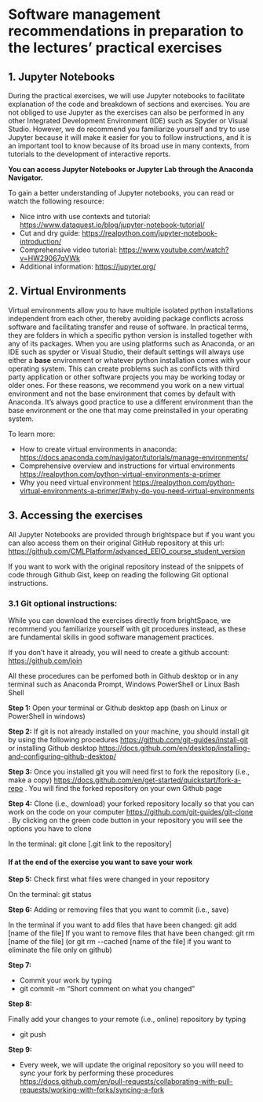 ﻿# Software management recommendations in preparation to the lectures’ practical exercises

## 1. Jupyter Notebooks

During the practical exercises, we will use Jupyter notebooks to facilitate explanation of the code and breakdown of sections and exercises. You are not obliged to use Jupyter as the exercises can also be performed in any other Integrated Development Environment (IDE) such as Spyder or Visual Studio. However, we do recommend you familiarize yourself and try to use Jupyter because it will make it easier for you to follow instructions, and it is an important tool to know because of its broad use in many contexts, from tutorials to the development of interactive reports.

**You can access Jupyter Notebooks or Jupyter Lab through the Anaconda Navigator.**

To gain a better understanding of Jupyter notebooks, you can read or watch the following resource:

- Nice intro with use contexts and tutorial: <https://www.dataquest.io/blog/jupyter-notebook-tutorial/>
- Cut and dry guide: <https://realpython.com/jupyter-notebook-introduction/>
- Comprehensive video tutorial: <https://www.youtube.com/watch?v=HW29067qVWk>
- Additional information: <https://jupyter.org/>

## 2. Virtual Environments

Virtual environments allow you to have multiple isolated python installations independent from each other, thereby avoiding package conflicts across software and facilitating transfer and reuse of software. In practical terms, they are folders in which a specific python version is installed together with any of its packages. When you are using platforms such as Anaconda, or an IDE such as spyder or Visual Studio, their default settings will always use either a **base** environment or whatever python installation comes with your operating system. This can create problems such as conflicts with third party application or other software projects you may be working today or older ones. For these reasons, we recommend you work on a new virtual environment and not the base environment that comes by default with Anaconda. It’s always good practice to use a different environment than the base environment or the one that may come preinstalled in your operating system.

To learn more:

- How to create virtual environments in anaconda: <https://docs.anaconda.com/navigator/tutorials/manage-environments/>
- Comprehensive overview and instructions for virtual environments <https://realpython.com/python-virtual-environments-a-primer>
- Why you need virtual environment <https://realpython.com/python-virtual-environments-a-primer/#why-do-you-need-virtual-environments>

## 3. Accessing the exercises

All Jupyter Notebooks are provided through brightspace but if you want you can also access them on their original GitHub repository at this url: <https://github.com/CMLPlatform/advanced_EEIO_course_student_version>

If you want to work with the original repository instead of the snippets of code through Github Gist, keep on reading the following Git optional instructions.

### 3.1 Git optional instructions:

While you can download the exercises directly from brightSpace, we recommend you familiarize yourself with git procedures instead, as these are fundamental skills in good software management practices.

If you don’t have it already, you will need to create a github account: <https://github.com/join>

All these procedures can be perfomed both in Github desktop or in any terminal such as Anaconda Prompt, Windows PowerShell or Linux Bash Shell

**Step 1:** Open your terminal or Github desktop app (bash on Linux or PowerShell in windows)

**Step 2:** If git is not already installed on your machine, you should install git by using the following procedures <https://github.com/git-guides/install-git> or installing Github desktop <https://docs.github.com/en/desktop/installing-and-configuring-github-desktop/>

**Step 3:** Once you installed git you will need first to fork the repository (i.e., make a copy) <https://docs.github.com/en/get-started/quickstart/fork-a-repo> . You will find the forked repository on your own Github page

**Step 4:** Clone (i.e., download) your forked repository locally so that you can work on the code on your computer <https://github.com/git-guides/git-clone> . By clicking on the green code button in your repository you will see the options you have to clone

In the terminal: git clone [.git link to the repository]

#### If at the end of the exercise you want to save your work

**Step 5:** Check first what files were changed in your repository

On the terminal: git status

**Step 6:** Adding or removing files that you want to commit (i.e., save)

In the terminal if you want to add files that have been changed: git add [name of the file]
If you want to remove files that have been changed: git rm [name of the file] (or git rm --cached [name of the file] if you want to eliminate the file only on github)

**Step 7:**

- Commit your work by typing
- git commit -m “Short comment on what you changed”

**Step 8:**

Finally add your changes to your remote (i.e., online) repository by typing
- git push

**Step 9:**

- Every week, we will update the original repository so you will need to sync your fork by performing these procedures <https://docs.github.com/en/pull-requests/collaborating-with-pull-requests/working-with-forks/syncing-a-fork>
